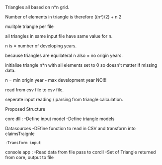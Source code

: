 Triangles all based on n*n grid.

Number of elements in triangle is therefore ((n^)/2) + n 2

mulitple triangle per file

all triangles in same input file have same value for n.

n is = number of developing years.

because triangles are equilateral n also = no origin years.

initialise triangle n*n with all elements set to 0 so doesn't matter if missing data.

n = min origin year - max development year NO!!!

read from csv file to csv file.

seperate input reading / parsing from triangle calculation.

Proposed Structure

core dll :
    -Define input model
    -Define triangle models

Datasources
    -DEfine function to read in CSV and transform into claimsTraignle

    -Transform input



console app :
    -Read data from file pass to cordll 
    -Set of Triangle returned from core, output to file



